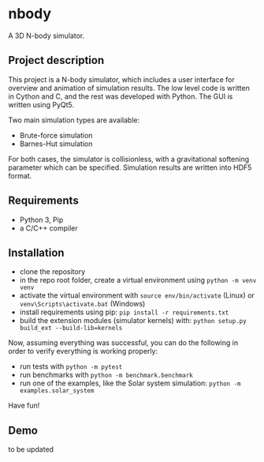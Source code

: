# nbody

A 3D N-body simulator. 

## Project description

This project is a N-body simulator, which includes a user interface for overview and animation of simulation results.
The low level code is written in Cython and C, and the rest was developed with Python. The GUI is written using PyQt5.

Two main simulation types are available:

- Brute-force simulation
- Barnes-Hut simulation

 For both cases, the simulator is collisionless, with a gravitational softening parameter which can be specified.
 Simulation results are written into HDF5 format.


## Requirements

- Python 3, Pip
- a C/C++ compiler

## Installation

- clone the repository
- in the repo root folder, create a virtual environment using `python -m venv venv`
- activate the virtual environment with `source env/bin/activate` (Linux) or `venv\Scripts\activate.bat` (Windows)
- install requirements using pip: `pip install -r requirements.txt`
- build the extension modules (simulator kernels) with: `python setup.py build_ext --build-lib=kernels`

Now, assuming everything was successful, you can do the following in order to verify everything is working properly:

- run tests with `python -m pytest`
- run benchmarks with `python -m benchmark.benchmark`
- run one of the examples, like the Solar system simulation: `python -m examples.solar_system`

Have fun!

## Demo

to be updated

